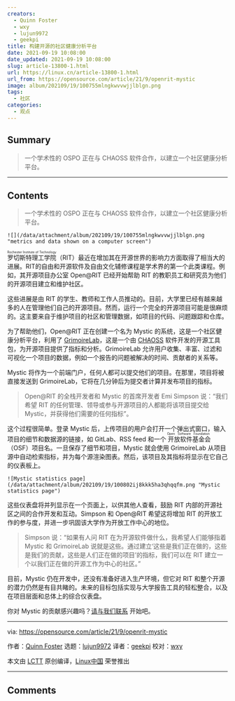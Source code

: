 ```yaml
---
creators:
  - Quinn Foster
  - wxy
  - lujun9972
  - geekpi
title: 构建开源的社区健康分析平台
date: 2021-09-19 10:08:00
date_updated: 2021-09-19 10:08:00
slug: article-13800-1.html
url: https://linux.cn/article-13800-1.html
url_from: https://opensource.com/article/21/9/openrit-mystic
image: album/202109/19/100755mlngkwvvwjjlblgn.png
tags:
  - 社区
categories:
  - 观点
---
```


## Summary

> 一个学术性的 OSPO 正在与 CHAOSS 软件合作，以建立一个社区健康分析平台。

***

<!-- more -->

## Contents

> 
> 一个学术性的 OSPO 正在与 CHAOSS 软件合作，以建立一个社区健康分析平台。
> 
> 
> 

`![](/data/attachment/album/202109/19/100755mlngkwvvwjjlblgn.png "metrics and data shown on a computer screen")`

<ruby> 罗切斯特理工学院 <rt>  Rochester Institute of Technology </rt></ruby>（RIT）最近在增加其在开源世界的影响力方面取得了相当大的进展。RIT的自由和开源软件及自由文化辅修课程是学术界的第一个此类课程。例如，其开源项目办公室 Open@RIT 已经开始帮助 RIT 的教职员工和研究员为他们的开源项目建立和维护社区。

这些进展是由 RIT 的学生、教师和工作人员推动的。目前，大学里已经有越来越多的人在管理他们自己的开源项目。然而，运行一个完全的开源项目可能是很麻烦的。这主要来自于维护项目的社区和管理数据，如项目的代码、问题跟踪和仓库。

为了帮助他们，Open@RIT 正在创建一个名为 Mystic 的系统，这是一个社区健康分析平台，利用了 [GrimoireLab](https://chaoss.github.io/grimoirelab/)，这是一个由 [CHAOSS](https://chaoss.community/) 软件开发的开源工具包，为开源项目提供了指标和分析。GrimoireLab 允许用户收集、丰富、过滤和可视化一个项目的数据，例如一个报告的问题被解决的时间、贡献者的关系等。

Mystic 将作为一个前端门户，任何人都可以提交他们的项目。在那里，项目将被直接发送到 GrimoireLab，它将在几分钟后为提交者计算并发布项目的指标。

> 
> Open@RIT 的全栈开发者和 Mystic 的首席开发者 Emi Simpson 说：“我们希望 RIT 的任何管理、领导或参与开源项目的人都能将该项目提交给 Mystic，并获得他们需要的任何指标”。
> 
> 
> 

这个过程很简单。登录 Mystic 后，上传项目的用户会打开一个弹出式窗口，输入项目的细节和数据源的链接，如 GitLab、RSS feed 和一个<ruby> 开放软件基金会 <rt>  Open Software Foundation </rt></ruby>（OSF）项目名。一旦保存了细节和项目，Mystic 就会使用 GrimoireLab 从项目源中自动检索指标，并为每个源渲染图表。然后，该项目及其指标将显示在它自己的仪表板上。

`![Mystic statistics page](/data/attachment/album/202109/19/100802ij8kkk5ha3qhqqfm.png "Mystic statistics page")`

这些仪表盘将并列显示在一个页面上，以供其他人查看，鼓励 RIT 内部的开源社区之间的合作开发和互动。Simpson 和 Open@RIT 希望这将增加 RIT 的开放工作的参与度，并进一步巩固该大学作为开放工作中心的地位。

> 
> Simpson 说：“如果有人问 RIT 在为开源软件做什么，我希望人们能够指着 Mystic 和 GrimoireLab 说就是这些。通过建立‘这些是我们正在做的，这些是我们的贡献，这些是人们正在做的项目’的指标，我们可以在 RIT 建立一个以我们正在做的开源工作为中心的社区。”
> 
> 
> 

目前，Mystic 仍在开发中，还没有准备好进入生产环境，但它对 RIT 和整个开源的潜力仍然是有目共睹的。未来的目标包括实现与大学报告工具的轻松整合，以及在项目层面和总体上的综合仪表盘。

你对 Mystic 的贡献感兴趣吗？[请与我们联系](https://opensource.ieee.org/rit/mystic) 开始吧。

---

via: <https://opensource.com/article/21/9/openrit-mystic>

作者：[Quinn Foster](https://opensource.com/users/quinn-foster) 选题：[lujun9972](https://github.com/lujun9972) 译者：[geekpi](https://github.com/geekpi) 校对：[wxy](https://github.com/wxy)

本文由 [LCTT](https://github.com/LCTT/TranslateProject) 原创编译，[Linux中国](https://linux.cn/) 荣誉推出

***

## Comments
